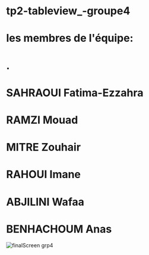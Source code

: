 # tp2-tableview_-groupe4
# les membres de l'équipe:
# .
#
#
# SAHRAOUI Fatima-Ezzahra
# RAMZI Mouad 
# MITRE Zouhair 
# RAHOUI Imane
# ABJILINI Wafaa
# BENHACHOUM Anas
![finalScreen grp4](https://user-images.githubusercontent.com/47121200/212880935-2afdf93b-6cee-42aa-93c9-567fecb8fac1.png)
